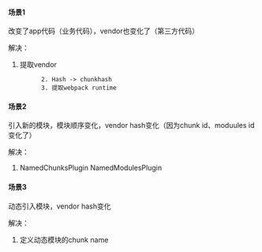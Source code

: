 #### 场景1

改变了app代码（业务代码），vendor也变化了（第三方代码）



解决： 

1. 提取vendor 

			 2. Hash -> chunkhash
   			 3. 提取webpack runtime



#### 场景2

引入新的模块，模块顺序变化，vendor hash变化（因为chunk id、moduules id变化了）

解决：

1. NamedChunksPlugin	 NamedModulesPlugin



#### 场景3

动态引入模块，vendor hash变化

解决：

1. 定义动态模块的chunk name